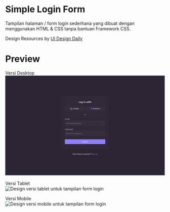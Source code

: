 # Simple Login Form

Tampilan halaman / form login sederhana yang dibuat dengan menggunakan HTML & CSS tanpa bantuan Framework CSS.

Design Resources by [UI Design Daily](https://uidesigndaily.com/)

# Preview 

Versi Desktop
<br>
![Design versi desktop untuk tampilan form login](./img/desktop-preview.png)

 Versi Tablet
<br>
![Design versi tablet untuk tampilan form login](./img/tablet-preview.png)

Versi Mobile
<br>
![Design versi mobile untuk tampilan form login](./img/mobile-preview.png)

